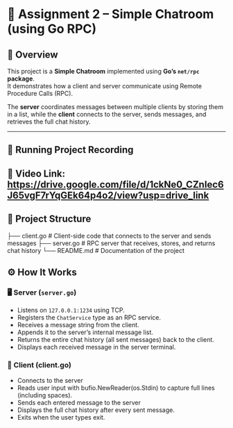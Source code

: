 # 💬 Assignment 2 – Simple Chatroom (using Go RPC)

## 🧠 Overview
This project is a **Simple Chatroom** implemented using **Go’s `net/rpc` package**.  
It demonstrates how a client and server communicate using Remote Procedure Calls (RPC).  

The **server** coordinates messages between multiple clients by storing them in a list, while the **client** connects to the server, sends messages, and retrieves the full chat history.

---

## 🎥 Running Project Recording
📎 **Video Link:** https://drive.google.com/file/d/1ckNe0_CZnIec6J65vgF7rYqGEk64p4o2/view?usp=drive_link
---

## 📁 Project Structure
├── client.go # Client-side code that connects to the server and sends messages
├── server.go # RPC server that receives, stores, and returns chat history
└── README.md # Documentation of the project

## ⚙️ How It Works

### 🖥️ Server (`server.go`)
- Listens on `127.0.0.1:1234` using TCP.
- Registers the `ChatService` type as an RPC service.
- Receives a message string from the client.
- Appends it to the server’s internal message list.
- Returns the entire chat history (all sent messages) back to the client.
- Displays each received message in the server terminal.


### 💬 Client (client.go)
- Connects to the server
- Reads user input with bufio.NewReader(os.Stdin) to capture full lines (including spaces).
- Sends each entered message to the server
- Displays the full chat history after every sent message.
- Exits when the user types exit.






